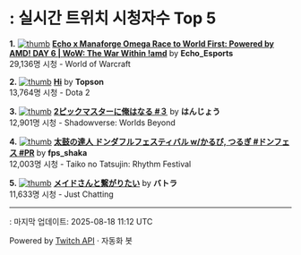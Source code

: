# : 실시간 트위치 시청자수 Top 5

**1.** [![thumb](https://static-cdn.jtvnw.net/previews-ttv/live_user_echo_esports-320x180.jpg)](https://twitch.tv/Echo_Esports)
**[Echo x Manaforge Omega Race to World First: Powered by AMD!  DAY 6 | WoW: The War Within !amd](https://twitch.tv/Echo_Esports)** by **Echo_Esports**<br>29,136명 시청  - World of Warcraft

**2.** [![thumb](https://static-cdn.jtvnw.net/previews-ttv/live_user_topson-320x180.jpg)](https://twitch.tv/Topson)
**[Hi](https://twitch.tv/Topson)** by **Topson**<br>13,764명 시청  - Dota 2

**3.** [![thumb](https://static-cdn.jtvnw.net/previews-ttv/live_user_hanjoudesu-320x180.jpg)](https://twitch.tv/はんじょう)
**[2ピックマスターに俺はなる #３](https://twitch.tv/はんじょう)** by **はんじょう**<br>12,901명 시청  - Shadowverse: Worlds Beyond

**4.** [![thumb](https://static-cdn.jtvnw.net/previews-ttv/live_user_fps_shaka-320x180.jpg)](https://twitch.tv/fps_shaka)
**[太鼓の達人 ドンダフルフェスティバル w/かるび, つるぎ #ドンフェス #PR](https://twitch.tv/fps_shaka)** by **fps_shaka**<br>12,003명 시청  - Taiko no Tatsujin: Rhythm Festival

**5.** [![thumb](https://static-cdn.jtvnw.net/previews-ttv/live_user_batora324-320x180.jpg)](https://twitch.tv/バトラ)
**[メイドさんと繋がりたい](https://twitch.tv/バトラ)** by **バトラ**<br>11,633명 시청  - Just Chatting


---
: 마지막 업데이트: 2025-08-18 11:12 UTC

Powered by [Twitch API](https://dev.twitch.tv/docs/api/reference) · 자동화 봇